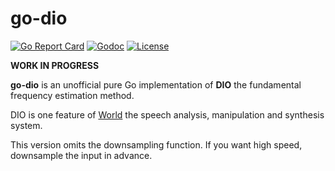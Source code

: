 # go-dio

[![Go Report Card](https://goreportcard.com/badge/github.com/but80/go-dio)](https://goreportcard.com/report/github.com/but80/go-dio)
[![Godoc](https://godoc.org/github.com/but80/go-dio?status.svg)](https://godoc.org/github.com/but80/go-dio)
[![License](https://img.shields.io/badge/License-BSD%203--Clause-blue.svg)](https://opensource.org/licenses/BSD-3-Clause)

**WORK IN PROGRESS**

**go-dio** is an unofficial pure Go implementation of **DIO** the fundamental frequency estimation method.

DIO is one feature of [World](https://github.com/mmorise/World) the speech analysis, manipulation and synthesis system.

This version omits the downsampling function. If you want high speed, downsample the input in advance.
